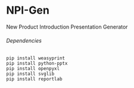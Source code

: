 # NPI-Gen
New Product Introduction Presentation Generator

###### Dependencies
```
pip install weasyprint
pip install python-pptx
pip install openpyxl
pip install svglib
pip install reportlab
```
